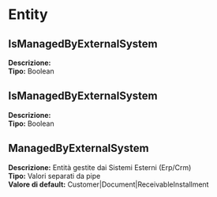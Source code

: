 # Entity
IsManagedByExternalSystem 
----
**Descrizione:**  <br> 
**Tipo:** Boolean <br> 

IsManagedByExternalSystem 
----
**Descrizione:**  <br> 
**Tipo:** Boolean <br> 

ManagedByExternalSystem 
----
**Descrizione:** Entità gestite dai Sistemi Esterni (Erp/Crm) <br> 
**Tipo:** Valori separati da pipe <br> 
**Valore di default:** Customer&#124;Document&#124;ReceivableInstallment <br>

